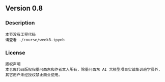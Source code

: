 ## Version 0.8

### Description
```
本节没有工程代码
请查看 ./course/week8.ipynb
```

### License
``` 
版权声明
本仓库代码版权归墨问西东和作者本人所有，除墨问西东 AI 大模型项目实战集训班学员外，其它用户未经授权禁止商业使用。
```